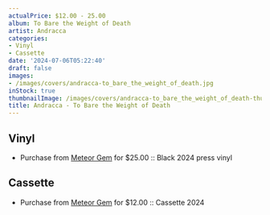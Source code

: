 ```yaml
---
actualPrice: $12.00 - 25.00
album: To Bare the Weight of Death
artist: Andracca
categories:
- Vinyl
- Cassette
date: '2024-07-06T05:22:40'
draft: false
images:
- /images/covers/andracca-to_bare_the_weight_of_death.jpg
inStock: true
thumbnailImage: /images/covers/andracca-to_bare_the_weight_of_death-thumb.jpg
title: Andracca - To Bare the Weight of Death
---
```


## Vinyl
* Purchase from [Meteor Gem](https://meteor-gem.com/products/andracca-to-bare-the-weight-of-death-lp) for $25.00 :: Black 2024 press vinyl
## Cassette
* Purchase from [Meteor Gem](https://meteor-gem.com/products/andracca-to-bare-the-weight-of-death-cassette) for $12.00 :: Cassette 2024
